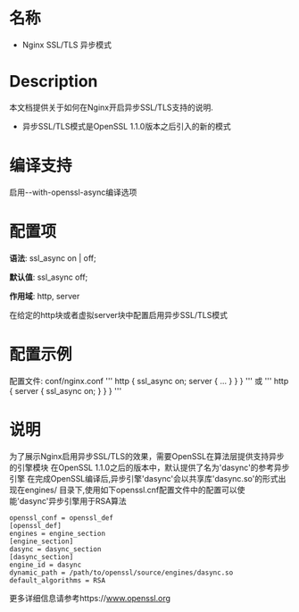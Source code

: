 名称
====

* Nginx SSL/TLS 异步模式

Description
===========

本文档提供关于如何在Nginx开启异步SSL/TLS支持的说明.
* 异步SSL/TLS模式是OpenSSL 1.1.0版本之后引入的新的模式

编译支持
===========

启用--with-openssl-async编译选项

配置项
===========

**语法**:     ssl_async on | off;

**默认值**:  ssl_async off;

**作用域**:    http, server

在给定的http块或者虚拟server块中配置启用异步SSL/TLS模式

配置示例
==========

配置文件: conf/nginx.conf
'''
    http {
        ssl_async  on;
        server {
            ...
            }
        }
    }
'''
或
'''
    http {
        server {
            ssl_async  on;
            }
        }
    }
'''

说明
========================
为了展示Nginx启用异步SSL/TLS的效果，需要OpenSSL在算法层提供支持异步的引擎模块
在OpenSSL 1.1.0之后的版本中，默认提供了名为'dasync'的参考异步引擎
在完成OpenSSL编译后,异步引擎'dasync'会以共享库'dasync.so'的形式出现在engines/
目录下,使用如下openssl.cnf配置文件中的配置可以使能'dasync'异步引擎用于RSA算法

    openssl_conf = openssl_def
    [openssl_def]
    engines = engine_section
    [engine_section]
    dasync = dasync_section
    [dasync_section]
    engine_id = dasync
    dynamic_path = /path/to/openssl/source/engines/dasync.so
    default_algorithms = RSA

更多详细信息请参考https://www.openssl.org

